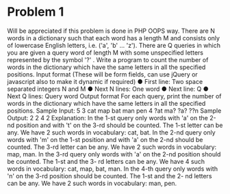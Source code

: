 # Problem 1

Will be appreciated if this problem is done in PHP OOPS way. 
There are N words in a dictionary such that each word has a length M and consists only of lowercase English letters, i.e. ('a', 'b' ... 'z'). There are Q queries in which you are given a query word of length M with some unspecified letters represented by the symbol '?' . Write a program to count the number of words in the dictionary which have the same letters in all the specified positions. Input format (These will be form fields, can use jQuery or javascript also to make it dynamic if required) 
● First line: Two space separated integers N and M 
● Next N lines: One word 
● Next line: Q 
● Next Q lines: Query word Output format For each query, print the number of words in the dictionary which have the same letters in all the specified positions. 
Sample Input: 
5 3 cat map bat man pen 4 ?at ma? ?a? ??n 
Sample Output: 
2 2 4 2 Explanation: 
In the 1-st query only words with 'a' on the 2-nd position and with 't' on the 3-rd should be counted. The 1-st letter can be any. We have 2 such words in vocabulary: cat, bat. 
In the 2-nd query only words with 'm' on the 1-st position and with 'a' on the 2-nd should be counted. The 3-rd letter can be any. We have 2 such words in vocabulary: map, man. 
In the 3-rd query only words with 'a' on the 2-nd position should be counted. The 1-st and the 3- rd letters can be any. We have 4 such words in vocabulary: cat, map, bat, man. 
In the 4-th query only words with 'n' on the 3-rd position should be counted. The 1-st and the 2- nd letters can be any. We have 2 such words in vocabulary: man, pen. 
